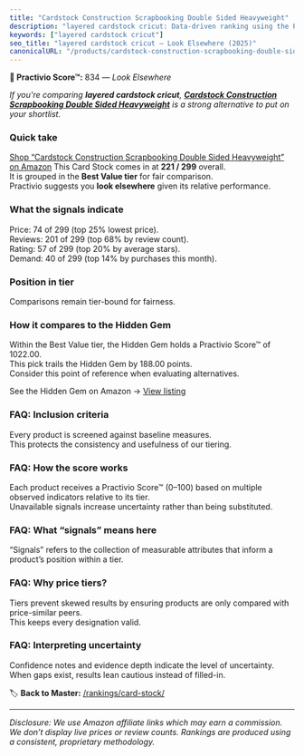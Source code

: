 ```yaml
---
title: "Cardstock Construction Scrapbooking Double Sided Heavyweight"
description: "layered cardstock cricut: Data-driven ranking using the Practivio Score™. Positioned by quality, value, demand, findability, momentum."
keywords: ["layered cardstock cricut"]
seo_title: "layered cardstock cricut — Look Elsewhere (2025)"
canonicalURL: "/products/cardstock-construction-scrapbooking-double-sided-heavyweight-B0DRFCK47R/"
---
```


**🚫 Practivio Score™:** 834 — _Look Elsewhere_


*If you're comparing **layered cardstock cricut**, **[Cardstock Construction Scrapbooking Double Sided Heavyweight](https://www.amazon.com/dp/B0DRFCK47R?tag=practivio-20)** is a strong alternative to put on your shortlist.*
### Quick take
[Shop “Cardstock Construction Scrapbooking Double Sided Heavyweight” on Amazon](https://www.amazon.com/dp/B0DRFCK47R?tag=practivio-20)
This Card Stock comes in at **221 / 299** overall.  
It is grouped in the **Best Value tier** for fair comparison.  
Practivio suggests you **look elsewhere** given its relative performance.

### What the signals indicate
Price: 74 of 299 (top 25% lowest price).  
Reviews: 201 of 299 (top 68% by review count).  
Rating: 57 of 299 (top 20% by average stars).  
Demand: 40 of 299 (top 14% by purchases this month).

### Position in tier
Comparisons remain tier-bound for fairness.

### How it compares to the Hidden Gem
Within the Best Value tier, the Hidden Gem holds a Practivio Score™ of 1022.00.  
This pick trails the Hidden Gem by 188.00 points.  
Consider this point of reference when evaluating alternatives.  

See the Hidden Gem on Amazon → [View listing](https://www.amazon.com/dp/B006P1EQXA?tag=practivio-20)

### FAQ: Inclusion criteria
Every product is screened against baseline measures.  
This protects the consistency and usefulness of our tiering.

### FAQ: How the score works
Each product receives a Practivio Score™ (0–100) based on multiple observed indicators relative to its tier.  
Unavailable signals increase uncertainty rather than being substituted.

### FAQ: What “signals” means here
“Signals” refers to the collection of measurable attributes that inform a product’s position within a tier.

### FAQ: Why price tiers?
Tiers prevent skewed results by ensuring products are only compared with price-similar peers.  
This keeps every designation valid.

### FAQ: Interpreting uncertainty
Confidence notes and evidence depth indicate the level of uncertainty.  
When gaps exist, results lean cautious instead of filled-in.


🏷️ **Back to Master:** [/rankings/card-stock/](/rankings/card-stock/)

---
_Disclosure: We use Amazon affiliate links which may earn a commission. We don’t display live prices or review counts. Rankings are produced using a consistent, proprietary methodology._
